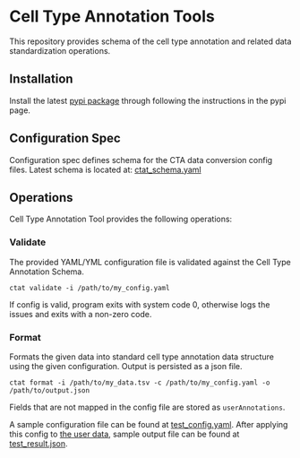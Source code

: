 # Cell Type Annotation Tools

This repository provides schema of the cell type annotation and related data standardization operations.

## Installation

Install the latest [pypi package](https://pypi.org/project/ctat/) through following the instructions in the pypi page.

## Configuration Spec

Configuration spec defines schema for the CTA data conversion config files. Latest schema is located at: [ctat_schema.yaml](src/schema/ctat_schema.yaml)

## Operations

Cell Type Annotation Tool provides the following operations:

### Validate

The provided YAML/YML configuration file is validated against the Cell Type Annotation Schema.

```
ctat validate -i /path/to/my_config.yaml
```

If config is valid, program exits with system code 0, otherwise logs the issues and exits with a non-zero code.

### Format

Formats the given data into standard cell type annotation data structure using the given configuration. Output is persisted as a json file.

```
ctat format -i /path/to/my_data.tsv -c /path/to/my_config.yaml -o /path/to/output.json
```

Fields that are not mapped in the config file are stored as `userAnnotations`.

A sample configuration file can be found at [test_config.yaml](src/test/test_data/test_config.yaml). After applying this config to [the user data](src/test/test_data/AIT115_annotation_sheet.tsv), sample output file can be found at [test_result.json](src/test/test_data/test_result.json).